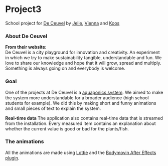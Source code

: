 # Project3
School project for [De Ceuvel](http://deceuvel.nl/) by [Jelle](https://github.com/jelleoverbeek), [Vienna](https://github.com/ViennaM) and [Koos](https://github.com/hackshackshacks)

### About De Ceuvel 
**From their website:**  
De Ceuvel is a city playground for innovation and creativity. An experiment in which we try to make sustainability tangible, understandable and fun. We love to share our knowledge and hope that it will grow, spread and multiply. Something is always going on and everybody is welcome.  
  
### Goal  
One of the projects at De Ceuvel is a [aquaponics system](https://www.youtube.com/watch?v=b3KMLZiWYns). We aimed to make the system more understandable for a broader audience (high school students for example). We did this by making short and funny animations and small pieces of text to explain the system.   
  
**Real-time data**
The application also contains real-time data that is streamed from the installation. Every measured item contains an explanation about whether the current value is good or bad for the plants/fish. 


### The animations
All the animations are made using [Lottie](https://github.com/airbnb/lottie-web) and the [Bodymovin After Effects plugin](https://aescripts.com/bodymovin/).

